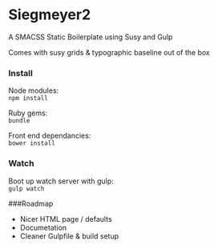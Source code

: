 Siegmeyer2
==========

A SMACSS Static Boilerplate using Susy and Gulp

Comes with susy grids & typographic baseline out of the box


### Install
Node modules:     
`npm install`      

Ruby gems:         
`bundle`   


Front end dependancies:       
`bower install`        


### Watch      
 
Boot up watch server with gulp:        
`gulp watch`    


###Roadmap      

- Nicer HTML page / defaults
- Documetation
- Cleaner Gulpfile & build setup
